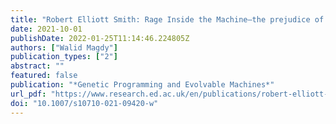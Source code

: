 ```yaml
---
title: "Robert Elliott Smith: Rage Inside the Machine—the prejudice of algorithms, and how to stop the internet making bigots of us all"
date: 2021-10-01
publishDate: 2022-01-25T11:14:46.224805Z
authors: ["Walid Magdy"]
publication_types: ["2"]
abstract: ""
featured: false
publication: "*Genetic Programming and Evolvable Machines*"
url_pdf: "https://www.research.ed.ac.uk/en/publications/robert-elliott-smith-rage-inside-the-machinethe-prejudice-of-algo"
doi: "10.1007/s10710-021-09420-w"
---
```


